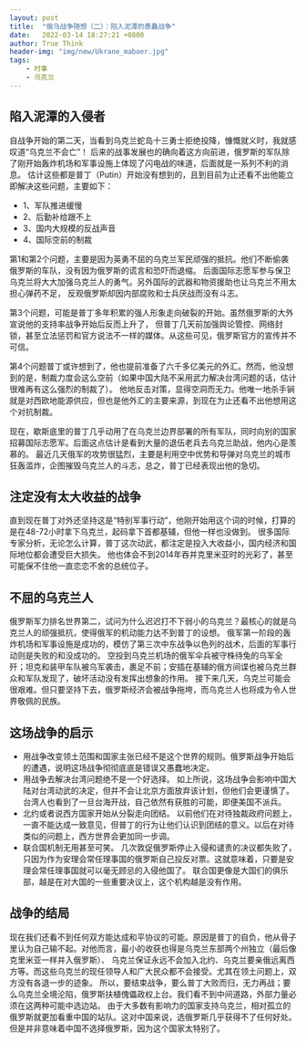 ```yaml
---
layout: post
title:  "俄乌战争随想（二）：陷入泥潭的愚蠢战争"
date:   2022-03-14 18:27:21 +0800
author: True Think
header-img: "img/new/Ukrane_maboer.jpg"
tags:
    - 时事
    - 乌克兰
---
```


## 陷入泥潭的入侵者  
自战争开始的第二天，当看到乌克兰蛇岛十三勇士拒绝投降，慷慨就义时，我就感叹道“乌克兰不会亡”！
后来的战事发展也的确向着这方向前进，俄罗斯的军队除了刚开始轰炸机场和军事设施上体现了闪电战的味道，后面就是一系列不利的消息。
估计这些都是普丁（Putin）开始没有想到的，且到目前为止还看不出他能立即解决这些问题，主要如下：
+ 1、军队推进缓慢
+ 2、后勤补给跟不上
+ 3、国内大规模的反战声音
+ 4、国际空前的制裁

第1和第2个问题，主要是因为英勇不屈的乌克兰军民顽强的抵抗。他们不断偷袭俄罗斯的车队，没有因为俄罗斯的谎言和恐吓而退缩。 
后面国际志愿军参与保卫乌克兰将大大加强乌克兰人的勇气。另外国际的武器和物资援助也让乌克兰不用太担心弹药不足，
反观俄罗斯却因内部腐败和士兵厌战而没有斗志。

第3个问题，可能是普丁多年积累的强人形象走向破裂的开始。虽然俄罗斯的大外宣说他的支持率战争开始后反而上升了，
但普丁几天前加强舆论管控、网络封锁，甚至立法惩罚和官方说法不一样的媒体。从这些可见，俄罗斯官方的宣传并不可信。

第4个问题普丁或许想到了，他也提前准备了六千多亿美元的外汇。然而，他没想到的是，制裁力度会这么空前（如果中国大陆不采用武力解决台湾问题的话，估计很难再有这么强烈的制裁了）。
他地反击对策，显得空洞而无力。他唯一地杀手锏就是对西欧地能源供应，但也是他外汇的主要来源，到现在为止还看不出他想用这个对抗制裁。

现在，歇斯底里的普丁几乎动用了在乌克兰边界部署的所有军队，同时向别的国家招募国际志愿军。后面这点估计是看到大量的退伍老兵去乌克兰助战，他内心是羡慕的。
最近几天俄军的攻势很猛烈，主要是利用空中优势和导弹对乌克兰的城市狂轰滥炸，企图摧毁乌克兰人的斗志，总之，普丁已经表现出他的急切。

## 注定没有太大收益的战争  
直到现在普丁对外还坚持这是“特别军事行动”，他刚开始用这个词的时候，打算的是在48-72小时拿下乌克兰，起码拿下首都基辅，但他一样也没做到。
很多国际专家分析，无论怎么计算，普丁这次动武，都注定是投入大收益小，国内经济和国际地位都会遭受巨大损失。
他也体会不到2014年吞并克里米亚时的光彩了，甚至可能保不住他一直恋恋不舍的总统位子。

## 不屈的乌克兰人  
俄罗斯军力排名世界第二，试问为什么迟迟打不下弱小的乌克兰？最核心的就是乌克兰人的顽强抵抗，使得俄军的机动能力达不到普丁的设想。
俄军第一阶段的轰炸机场和军事设施是成功的，模仿了第三次中东战争以色列的战术，后面的军事行动则是失败的和没成功的。
空投到乌克兰机场的俄军伞兵被守株待兔的乌军全歼；坦克和装甲车队被乌军袭击，裹足不前；安插在基辅的俄方间谍也被乌克兰群众和军队发现了，破坏活动没有发挥出想象的作用。
接下来几天，乌克兰可能会很艰难。但只要坚持下去，俄罗斯经济会被战争拖垮，而乌克兰人也将成为令人世界敬佩的民族。

## 这场战争的启示
+ 用战争改变领土范围和国家主张已经不是这个世界的规则。俄罗斯战争开始后的遭遇，说明这场战争彻彻底底是错误又愚蠢地决定。
+ 用战争去解决台湾问题绝不是一个好选择。
如上所说，这场战争会影响中国大陆对台湾动武的决定，但并不会让北京方面放弃该计划，但他们会更谨慎了。
台湾人也看到了一旦台海开战，自己依然有获胜的可能，即便美国不派兵。
+ 北约或者说西方国家开始从分裂走向团结。
以前他们在对待独裁政府问题上，一直不能达成一致意见，但普丁的行为让他们认识到团结的意义。以后在对待类似的问题上，西方世界会更加同一步调。
+ 联合国机制无用甚至可笑。
几次敦促俄罗斯停止入侵和谴责的决议都失败了，只因为作为安理会常任理事国的俄罗斯自己投反对票。这就意味着，只要是安理会常任理事国就可以毫无顾忌的入侵他国了。
联合国更像是大国们的俱乐部，越是在对大国的一些重要决议上，这个机构越是没有作用。

## 战争的结局  
现在我们还看不到任何双方能达成和平协议的可能。原因是普丁的自负，他从骨子里认为自己输不起。对他而言，最小的收获也得是乌克兰东部两个州独立（最后像克里米亚一样并入俄罗斯）、
乌克兰保证永远不会加入北约、乌克兰要亲俄远离西方等。而这些乌克兰的现任领导人和广大民众都不会接受。尤其在领土问题上，双方没有各退一步的迹象。
所以，要结束战争，要么普丁大败而归，无力再战；要么乌克兰全境沦陷，俄罗斯扶植傀儡政权上台。我们看不到中间道路，外部力量必须在这两种可能中选边站。
由于大多数有影响力的国家支持乌克兰，相对孤立的俄罗斯就更加看重中国的站队。这对中国来说，选俄罗斯几乎获得不了任何好处。
但是并非意味着中国不选择俄罗斯，因为这个国家太特别了。